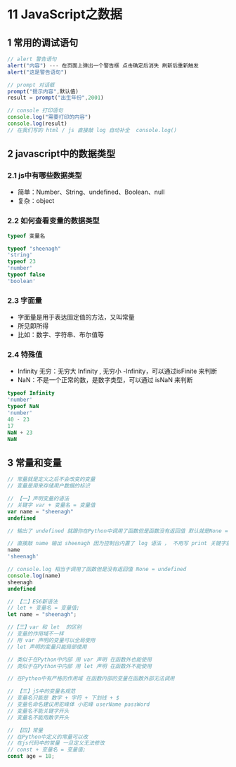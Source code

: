 # 11 JavaScript之数据

## 1 常用的调试语句

```javascript
// alert 警告语句
alert("内容") --- 在页面上弹出一个警告框 点击确定后消失 刷新后重新触发
alert("这是警告语句")

// prompt 对话框 
prompt("提示内容",默认值)
result = prompt("出生年份",2001)

// console 打印语句
console.log("需要打印的内容")
console.log(result)
// 在我们写的 html / js 直接敲 log 自动补全  console.log()
```



## 2 javascript中的数据类型

### 2.1 js中有哪些数据类型

- 简单：Number、String、undefined、Boolean、null
- 复杂：object

### 2.2 如何查看变量的数据类型

```javascript
typeof 变量名

typeof "sheenagh"
'string'
typeof 23
'number'
typeof false
'boolean'
```

### 2.3 字面量

- 字面量是用于表达固定值的方法，又叫常量
- 所见即所得
- 比如：数字、字符串、布尔值等

### 2.4 特殊值

- Infinity 无穷：无穷大 Infinity , 无穷小 -Infinity，可以通过isFinite 来判断
- NaN：不是一个正常的数，是数字类型，可以通过 isNaN 来判断

```javascript
typeof Infinity
'number'
typeof NaN
'number'
40 - 23
17
NaN + 23
NaN
```



## 3 常量和变量

```javascript
// 常量就是定义之后不会改变的变量
// 变量是用来存储用户数据的标识

// 【一】声明变量的语法
// 关键字 var + 变量名 = 变量值
var name = "sheenagh"
undefined

// 输出了 undefined 就跟你在Python中调用了函数但是函数没有返回值 默认就是None = undefined

// 直接敲 name 输出 sheenagh 因为控制台内置了 log 语法 ， 不用写 print 关键字就能查看 变量的意思是一样的
name
'sheenagh'

// console.log 相当于调用了函数但是没有返回值 None = undefined
console.log(name)
sheenagh
undefined

// 【二】ES6新语法
// let + 变量名 = 变量值;
let name = "sheenagh";

//【三】var 和 let  的区别
// 变量的作用域不一样
// 用 var 声明的变量可以全局使用
// let 声明的变量只能局部使用

// 类似于在Python中内部 用 var 声明 在函数外也能使用
// 类似于在Python中内部 用 let 声明 在函数外不能使用

// 在Python中有严格的作用域 在函数内部的变量在函数外部无法调用

// 【三】jS中的变量名规范
// 变量名只能是 数字 + 字符 + 下划线 + $
// 变量名命名建议用驼峰体 小驼峰 userName passWord 
// 变量名不能关键字开头
// 变量名不能用数字开头

// 【四】常量
// 在Python中定义的常量可以改
// 在js代码中的常量 一旦定义无法修改
// const + 变量名 = 变量值;
const age = 18;
```

